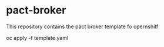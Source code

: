 # pact-broker
This repository contains the pact broker template fo opernshitf

oc apply -f template.yaml
